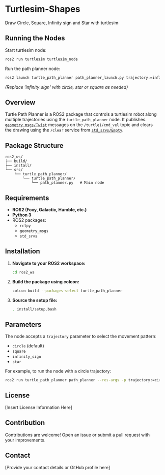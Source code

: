 # Turtlesim-Shapes
Draw Circle, Square, Infinity sign and Star with turtlesim

## Running the Nodes

Start turtlesim node:

```sh
ros2 run turtlesim turtlesim_node
```

Run the path planner node:

```sh
ros2 launch turtle_path_planner path_planner_launch.py trajectory:=infinity_sign
```

*(Replace 'infinity_sign' with circle, star or square as needed)*

## Overview

Turtle Path Planner is a ROS2 package that controls a turtlesim robot along multiple trajectories using the `turtle_path_planner` node. It publishes [`geometry_msgs/Twist`](https://docs.ros.org/en/api/geometry_msgs/html/msg/Twist.html) messages on the `/turtle1/cmd_vel` topic and clears the drawing using the `/clear` service from [`std_srvs/Empty`](http://wiki.ros.org/std_srvs).

## Package Structure

```
ros2_ws/
├── build/
├── install/
└── src/
    └── turtle_path_planner/
        └── turtle_path_planner/
            └── path_planner.py   # Main node
```

## Requirements

- **ROS2 (Foxy, Galactic, Humble, etc.)**
- **Python 3**
- ROS2 packages:
  - `rclpy`
  - `geometry_msgs`
  - `std_srvs`

## Installation

1. **Navigate to your ROS2 workspace:**

   ```sh
   cd ros2_ws
   ```

2. **Build the package using colcon:**

   ```sh
   colcon build --packages-select turtle_path_planner
   ```

3. **Source the setup file:**

   ```sh
   . install/setup.bash
   ```

## Parameters

The node accepts a `trajectory` parameter to select the movement pattern:

- `circle` (default)
- `square`
- `infinity_sign`
- `star`

For example, to run the node with a circle trajectory:

```sh
ros2 run turtle_path_planner path_planner --ros-args -p trajectory:=circle
```

## License

[Insert License Information Here]

## Contribution

Contributions are welcome! Open an issue or submit a pull request with your improvements.

## Contact

[Provide your contact details or GitHub profile here]